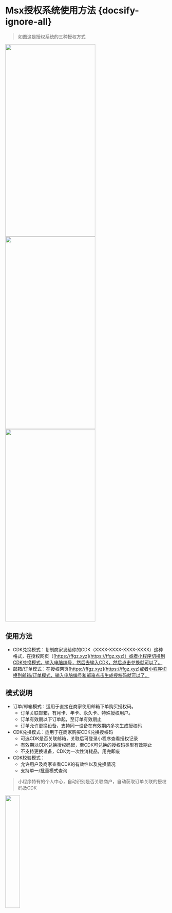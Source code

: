 # Msx授权系统使用方法 {docsify-ignore-all}

> 如图这是授权系统的三种授权方式    

<div style="margin:0 auto; justify-content: space-between;">
<img src="https://blog.tengzhou.ren/ffcell/%E5%BE%AE%E4%BF%A1%E5%9B%BE%E7%89%87_20250819190358.jpg" style="width: 280px; height: 600px ;">   
<img src="https://blog.tengzhou.ren/ffcell/%E5%BE%AE%E4%BF%A1%E5%9B%BE%E7%89%87_20250819190357.jpg" style="width: 280px; height: 600px ;">  
<img src="https://blog.tengzhou.ren/ffcell/%E5%BE%AE%E4%BF%A1%E5%9B%BE%E7%89%87_20250819190355.jpg" style="width: 280px; height: 600px ;"> 
</div>    

## 使用方法 
*  CDK兑换模式：复制商家发给你的CDK（XXXX-XXXX-XXXX-XXXX）这种格式，在授权网页（[https://ffgz.xyz](https://ffgz.xyz)）或者小程序切换到CDK兑换模式，输入电脑编号，然后去输入CDK，然后点击兑换就可以了。
*  邮箱/订单模式：在授权网页[https://ffgz.xyz](https://ffgz.xyz)或者小程序切换到邮箱/订单模式，输入电脑编号和邮箱点击生成授权码就可以了。

## 模式说明 
*  订单/邮箱模式：适用于直接在商家使用邮箱下单购买授权码。    
   * 订单关联邮箱，有月卡、年卡、永久卡、特殊授权用户。    
   * 订单有效期以下订单起，至订单有效期止    
   * 订单允许更换设备，支持同一设备在有效期内多次生成授权码    
*  CDK兑换模式：适用于在商家购买CDK兑换授权码    
   * 可选CDK是否关联邮箱，关联后可登录小程序查看授权记录    
   * 有效期以CDK兑换授权码起，至CDK可兑换的授权码类型有效期止
   * 不支持更换设备，CDK为一次性消耗品，用完即废
*  CDK校验模式：
   * 允许用户及商家查看CDK的有效性以及兑换情况
   * 支持单一/批量模式查询
   

> 小程序特有的个人中心，自动识别是否关联商户，自动获取订单关联的授权码及CDK    

<div style="display: center; justify-content:left;">   
<img src="https://blog.tengzhou.ren/ffcell/%E5%BE%AE%E4%BF%A1%E5%9B%BE%E7%89%87_20250819190416.jpg" style="width: 30%; height: auto;">   
</div>
